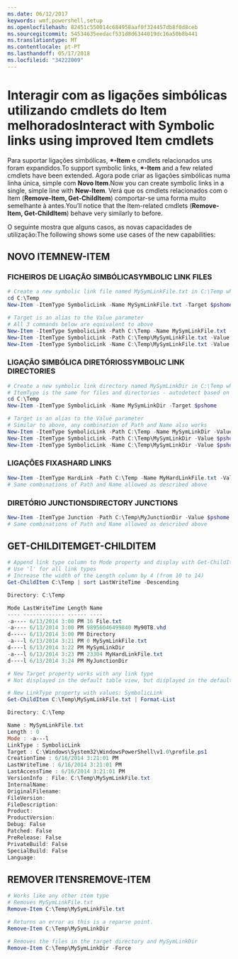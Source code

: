 ```yaml
---
ms.date: 06/12/2017
keywords: wmf,powershell,setup
ms.openlocfilehash: 82451c550014c684958aaf0f324457db8f0d8ceb
ms.sourcegitcommit: 54534635eedacf531d8d6344019dc16a50b8b441
ms.translationtype: MT
ms.contentlocale: pt-PT
ms.lasthandoff: 05/17/2018
ms.locfileid: "34222009"
---
```

# <a name="interact-with-symbolic-links-using-improved-item-cmdlets"></a><span data-ttu-id="ec2a7-102">Interagir com as ligações simbólicas utilizando cmdlets do Item melhorados</span><span class="sxs-lookup"><span data-stu-id="ec2a7-102">Interact with Symbolic links using improved Item cmdlets</span></span>

<span data-ttu-id="ec2a7-103">Para suportar ligações simbólicas,  **\*-Item** e cmdlets relacionados uns foram expandidos.</span><span class="sxs-lookup"><span data-stu-id="ec2a7-103">To support symbolic links, **\*-Item** and a few related cmdlets have been extended.</span></span> <span data-ttu-id="ec2a7-104">Agora pode criar as ligações simbólicas numa linha única, simple com **Novo Item**.</span><span class="sxs-lookup"><span data-stu-id="ec2a7-104">Now you can create symbolic links in a single, simple line with **New-Item**.</span></span> <span data-ttu-id="ec2a7-105">Verá que os cmdlets relacionados com o Item (**Remove-Item, Get-ChildItem**) comportar-se uma forma muito semelhante à antes.</span><span class="sxs-lookup"><span data-stu-id="ec2a7-105">You’ll notice that the Item-related cmdlets (**Remove-Item, Get-ChildItem**) behave very similarly to before.</span></span>

<span data-ttu-id="ec2a7-106">O seguinte mostra que alguns casos, as novas capacidades de utilização:</span><span class="sxs-lookup"><span data-stu-id="ec2a7-106">The following shows some use cases of the new capabilities:</span></span>

## <a name="new-item"></a><span data-ttu-id="ec2a7-107">NOVO ITEM</span><span class="sxs-lookup"><span data-stu-id="ec2a7-107">NEW-ITEM</span></span>

### <a name="symbolic-link-files"></a><span data-ttu-id="ec2a7-108">FICHEIROS DE LIGAÇÃO SIMBÓLICA</span><span class="sxs-lookup"><span data-stu-id="ec2a7-108">SYMBOLIC LINK FILES</span></span>

```powershell
# Create a new symbolic link file named MySymLinkFile.txt in C:\Temp which links to $pshome\profile.ps1
cd C:\Temp
New-Item -ItemType SymbolicLink -Name MySymLinkFile.txt -Target $pshome\profile.ps1

# Target is an alias to the Value parameter
# All 3 commands below are equivalent to above
New-Item -ItemType SymbolicLink -Path C:\Temp -Name MySymLinkFile.txt -Value $pshome\profile.ps1
New-Item -ItemType SymbolicLink -Path C:\Temp\MySymLinkFile.txt -Value $pshome\profile.ps1
New-Item -ItemType SymbolicLink -Name C:\Temp\MySymLinkFile.txt -Value $pshome\profile.ps1
```

### <a name="symbolic-link-directories"></a><span data-ttu-id="ec2a7-109">LIGAÇÃO SIMBÓLICA DIRETÓRIOS</span><span class="sxs-lookup"><span data-stu-id="ec2a7-109">SYMBOLIC LINK DIRECTORIES</span></span>

```powershell
# Create a new symbolic link directory named MySymLinkDir in C:\Temp which links to the $pshome folder
# ItemType is the same for files and directories - autodetect based on specified target
cd C:\Temp
New-Item -ItemType SymbolicLink -Name MySymLinkDir -Target $pshome

# Target is an alias to the Value parameter
# Similar to above, any combination of Path and Name also works
New-Item -ItemType SymbolicLink -Path C:\Temp -Name MySymLinkDir -Value $pshome
New-Item -ItemType SymbolicLink -Path C:\Temp\MySymLinkDir -Value $pshome
New-Item -ItemType SymbolicLink -Name C:\Temp\MySymLinkDir -Value $pshome
```

### <a name="hard-links"></a><span data-ttu-id="ec2a7-110">LIGAÇÕES FIXAS</span><span class="sxs-lookup"><span data-stu-id="ec2a7-110">HARD LINKS</span></span>

```powershell
New-Item -ItemType HardLink -Path C:\Temp -Name MyHardLinkFile.txt -Value $pshome\profile.ps1
# Same combinations of Path and Name allowed as described above
```

### <a name="directory-junctions"></a><span data-ttu-id="ec2a7-111">DIRETÓRIO JUNCTIONS</span><span class="sxs-lookup"><span data-stu-id="ec2a7-111">DIRECTORY JUNCTIONS</span></span>

```powershell
New-Item -ItemType Junction -Path C:\Temp\MyJunctionDir -Value $pshome
# Same combinations of Path and Name allowed as described above
```

## <a name="get-childitem"></a><span data-ttu-id="ec2a7-112">GET-CHILDITEM</span><span class="sxs-lookup"><span data-stu-id="ec2a7-112">GET-CHILDITEM</span></span>

```powershell
# Append link type column to Mode property and display with Get-ChildItem
# Use 'l' for all link types
# Increase the width of the Length column by 4 (from 10 to 14)
Get-ChildItem C:\Temp | sort LastWriteTime -Descending

Directory: C:\Temp

Mode LastWriteTime Length Name
---- ------------- ------ ----
-a---- 6/13/2014 3:00 PM 16 File.txt
-a---- 6/13/2014 3:00 PM 98956046499840 My90TB.vhd
d----- 6/13/2014 3:00 PM Directory
-a---l 6/13/2014 3:21 PM 0 MySymLinkFile.txt
d----l 6/13/2014 3:22 PM MySymLinkDir
-a---l 6/13/2014 3:23 PM 23304 MyHardLinkFile.txt
d----l 6/13/2014 3:24 PM MyJunctionDir

# New Target property works with any link type
# Not displayed in the default table view, but displayed in the default list view

# New LinkType property with values: SymbolicLink
Get-ChildItem C:\Temp\MySymLinkFile.txt | Format-List

Directory: C:\Temp

Name : MySymLinkFile.txt
Length : 0
Mode : -a---l
LinkType : SymbolicLink
Target : C:\Windows\System32\WindowsPowerShell\v1.0\profile.ps1
CreationTime : 6/16/2014 3:21:01 PM
LastWriteTime : 6/16/2014 3:21:01 PM
LastAccessTime : 6/16/2014 3:21:01 PM
VersionInfo : File: C:\Temp\MySymLinkFile.txt
InternalName:
OriginalFilename:
FileVersion:
FileDescription:
Product:
ProductVersion:
Debug: False
Patched: False
PreRelease: False
PrivateBuild: False
SpecialBuild: False
Language:
```

## <a name="remove-item"></a><span data-ttu-id="ec2a7-113">REMOVER ITENS</span><span class="sxs-lookup"><span data-stu-id="ec2a7-113">REMOVE-ITEM</span></span>

```powershell
# Works like any other item type
# Removes MySymLinkFile.txt
Remove-Item C:\Temp\MySymLinkFile.txt

# Returns an error as this is a reparse point.
Remove-Item C:\Temp\MySymLinkDir

# Removes the files in the target directory and MySymLinkDir
Remove-Item C:\Temp\MySymLinkDir -Force
```
